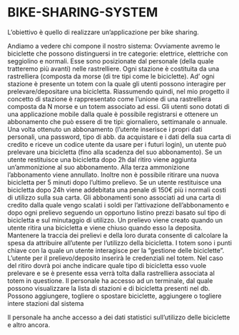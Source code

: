 # BIKE-SHARING-SYSTEM
L’obiettivo è quello di realizzare un’applicazione per bike sharing.

Andiamo a vedere chi compone il nostro sistema: Ovviamente avremo le biciclette che possono distinguersi in tre categorie: elettrice, elettriche con seggiolino e normali. Esse sono posizionate dal personale (della quale tratteremo più avanti) nelle rastrelliere. Ogni stazione è costituita da una rastrelliera (composta da morse (di tre tipi come le biciclette). Ad’ ogni stazione è presente un totem con la quale gli utenti possono interagire per prelevare/depositare una bicicletta. Riassumendo quindi, nel mio progetto il concetto di stazione è rappresentato come l’unione di una rastrelliera composta da N morse e un totem associato ad essi. Gli utenti sono dotati di una applicazione mobile dalla quale è possibile registrarsi e ottenere un abbonamento che può essere di tre tipi: giornaliero, settimanale o annuale. Una volta ottenuto un abbonamento (l’utente inserisce i propri dati personali, una password, tipo di abb. da acquistare e i dati della sua carta di credito e riceve un codice utente da usare per i futuri login), un utente può prelevare una bicicletta (fino alla scadenza del suo abbonamento). Se un utente restituisce una bicicletta dopo 2h dal ritiro viene aggiunta un’ammonizione al suo abbonamento. Alla terza ammonizione l’abbonamento viene annullato. Inoltre non è possibile ritirare una nuova bicicletta per 5 minuti dopo l’ultimo prelievo. Se un utente restituisce una bicicletta dopo 24h viene addebitata una penale di 150€ più i normali costi di utilizzo sulla sua carta. Gli abbonamenti sono associati ad una carta di credito dalla quale vengo scalati i soldi per l’attivazione dell’abbonamento e dopo ogni prelievo seguendo un opportuno listino prezzi basato sul tipo di bicicletta e sul minutaggio di utilizzo. Un prelievo viene creato quando un utente ritira una bicicletta e viene chiuso quando esso la deposita. Mantenere la traccia dei prelievi e della loro durata consente di calcolare la spesa da attribuire all’utente per l’utilizzo della bicicletta. I totem sono i punti chiave con la quale un utente interagisce per la “gestione delle biciclette”. L’utente per il prelievo/deposito inserirà le credenziali nel totem. Nel caso del ritiro dovrà poi anche indicare quale tipo di bicicletta esso vuole prelevare e se è presente essa verrà tolta dalla rastrelliera associata al totem in questione. Il personale ha accesso ad un terminale, dal quale possono visualizzare la lista di stazioni e di bicicletta presenti nel db. Possono aggiungere, togliere o spostare biciclette, aggiungere o togliere intere stazioni dal sistema

Il personale ha anche accesso a dei dati statistici sull’utilizzo delle biciclette e altro ancora.
